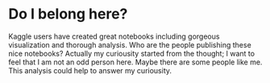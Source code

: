 # Do I belong here?
Kaggle users have created great notebooks including gorgeous visualization and thorough analysis. 
Who are the people publishing these nice notebooks? 
Actually my curiousity started from the thought; I want to feel that I am not an odd person here. Maybe there are some people like me. This analysis could help to answer my curiousity.

